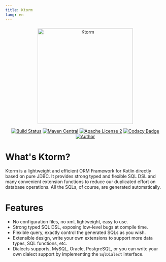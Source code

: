 ```yaml
---
title: Ktorm
lang: en
---
```


<p id="logo-full" align="center"><img src="/images/logo-full.png" alt="Ktorm" width="300" /></p><p id="badges" align="center"><a href="https://www.travis-ci.org/vincentlauvlwj/Ktorm"><img src="https://www.travis-ci.org/vincentlauvlwj/Ktorm.svg?branch=master" alt="Build Status" /></a><a href="https://search.maven.org/search?q=g:%22me.liuwj.ktorm%22"><img src="https://img.shields.io/maven-central/v/me.liuwj.ktorm/ktorm-core.svg?label=Maven%20Central" alt="Maven Central" /></a><a href="https://github.com/vincentlauvlwj/Ktorm/blob/master/LICENSE"><img src="https://img.shields.io/badge/license-Apache%202-blue.svg?maxAge=2592000" alt="Apache License 2" /></a><a href="https://app.codacy.com/app/vincentlauvlwj/Ktorm?utm_source=github.com&utm_medium=referral&utm_content=vincentlauvlwj/Ktorm&utm_campaign=Badge_Grade_Dashboard"><img src="https://api.codacy.com/project/badge/Grade/65d4931bfbe14fe986e1267b572bed53" alt="Codacy Badge" /></a><a href="https://www.liuwj.me"><img src="https://img.shields.io/badge/author-vince-yellowgreen.svg" alt="Author" /></a></p>

<style type="text/css">
    #logo-full {
        margin-top: 20px;
    }
    #badges img {
        padding: 0 2px;
    }
</style>

# What's Ktorm?

Ktorm is a lightweight and efficient ORM Framework for Kotlin directly based on pure JDBC. It provides strong typed and flexible SQL DSL and many convenient extension functions to reduce our duplicated effort on database operations. All the SQLs, of course, are generated automatically.

# Features

 - No configuration files, no xml, lightweight, easy to use.
 - Strong typed SQL DSL, exposing low-level bugs at compile time.
 - Flexible query, exactly control the generated SQLs as you wish.
 - Extensible design, write your own extensions to support more data types, SQL functions, etc.
 - Dialects supports, MySQL, Oracle, PostgreSQL, or you can write your own dialect support by implementing the `SqlDialect` interface.